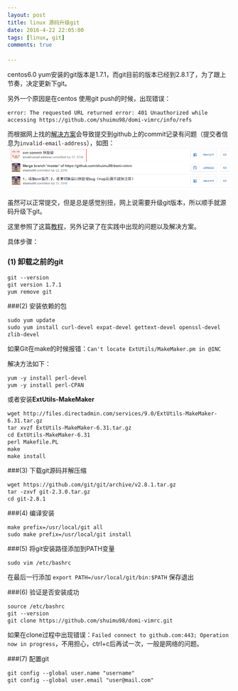 ```yaml
---
layout: post
title: linux 源码升级git
date: 2016-4-22 22:05:00
tags: [linux, git]
comments: true

---
```



centos6.0 yum安装的git版本是1.7.1，而git目前的版本已经到2.8.1了，为了跟上节奏，决定更新下git。

另外一个原因是在centos 使用git push的时候，出现错误：

	error: The requested URL returned error: 401 Unauthorized while accessing https://github.com/shuimu98/domi-vimrc/info/refs

而根据网上找的[解决方案](http://houzhiqingjava.blog.163.com/blog/static/167399507201472343324562/)会导致提交到github上的commit记录有问题（提交者信息为`invalid-email-address`），如图：
![pic](/img/gitpush.png) 

<!-- more -->


虽然可以正常提交，但是总是感觉别扭，网上说需要升级git版本，所以顺手就源码升级下git。


这里参照了这篇[教程](http://www.centoscn.com/image-text/install/2015/0225/4735.html)，另外记录了在实践中出现的问题以及解决方案。

具体步骤：

### (1) 卸载之前的git
	
	git --version
	git version 1.7.1
	yum remove git

###(2) 安装依赖的包

	sudo yum update
	sudo yum install curl-devel expat-devel gettext-devel openssl-devel zlib-devel 

如果Git在make的时候报错：`Can't locate ExtUtils/MakeMaker.pm in @INC`

解决方法如下：

	yum -y install perl-devel
	yum -y install perl-CPAN

或者安装**ExtUtils-MakeMaker**

	wget http://files.directadmin.com/services/9.0/ExtUtils-MakeMaker-6.31.tar.gz
	tar xvzf ExtUtils-MakeMaker-6.31.tar.gz
	cd ExtUtils-MakeMaker-6.31
	perl Makefile.PL
	make
	make install

###(3) 下载git源码并解压缩

	wget https://github.com/git/git/archive/v2.8.1.tar.gz
	tar -zxvf git-2.3.0.tar.gz
	cd git-2.8.1
	 
###(4) 编译安装

	make prefix=/usr/local/git all
	sudo make prefix=/usr/local/git install
 
###(5) 将git安装路径添加到PATH变量

	sudo vim /etc/bashrc
在最后一行添加 `export PATH=/usr/local/git/bin:$PATH` 保存退出
 
###(6) 验证是否安装成功

	source /etc/bashrc
	git --version
	git clone https://github.com/shuimu98/domi-vimrc.git

如果在clone过程中出现错误：`Failed connect to github.com:443; Operation now in progress`，不用担心，ctrl+c后再试一次，一般是网络的问题。
 
###(7) 配置git

	git config --global user.name "username"
	git config --global user.email "user@mail.com"